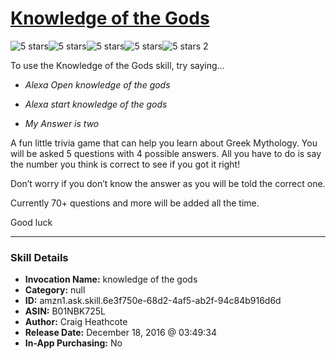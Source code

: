 # [Knowledge of the Gods](http://alexa.amazon.com/#skills/amzn1.ask.skill.6e3f750e-68d2-4af5-ab2f-94c84b916d6d)
![5 stars](../../images/ic_star_black_18dp_1x.png)![5 stars](../../images/ic_star_black_18dp_1x.png)![5 stars](../../images/ic_star_black_18dp_1x.png)![5 stars](../../images/ic_star_black_18dp_1x.png)![5 stars](../../images/ic_star_black_18dp_1x.png) 2

To use the Knowledge of the Gods skill, try saying...

* *Alexa Open knowledge of the gods*

* *Alexa start knowledge of the gods*

* *My Answer is two*

A fun little trivia game that can help you learn about Greek Mythology. You will be asked 5 questions with 4 possible answers. All you have to do is say the number you think is correct to see if you got it right! 

Don’t worry if you don’t know the answer as you will be told the correct one. 

Currently 70+ questions and more will be added all the time. 

Good luck

***

### Skill Details

* **Invocation Name:** knowledge of the gods
* **Category:** null
* **ID:** amzn1.ask.skill.6e3f750e-68d2-4af5-ab2f-94c84b916d6d
* **ASIN:** B01NBK725L
* **Author:** Craig Heathcote
* **Release Date:** December 18, 2016 @ 03:49:34
* **In-App Purchasing:** No
